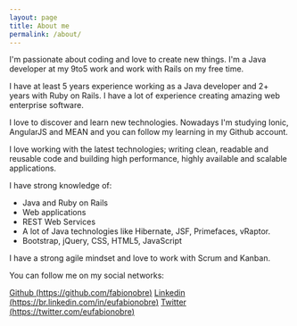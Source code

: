 ```yaml
---
layout: page
title: About me
permalink: /about/
---
```

I'm passionate about coding and love to create new things. I'm a Java developer at my 9to5 work and work with Rails on my free time. 

I have at least 5 years experience working as a Java developer and 2+ years with Ruby on Rails. I have a lot of experience creating amazing web enterprise software. 

I love to discover and learn new technologies. Nowadays I'm studying Ionic, AngularJS and MEAN and you can follow my learning in my Github account.

I love working with the latest technologies; writing clean, readable and reusable code and building high performance, highly available and scalable applications.

I have strong knowledge of:

- Java and Ruby on Rails
- Web applications
- REST Web Services
- A lot of Java technologies like Hibernate, JSF, Primefaces, vRaptor.
- Bootstrap, jQuery, CSS, HTML5, JavaScript

I have a strong agile mindset and love to work with Scrum and Kanban.

You can follow me on my social networks:

[Github (https://github.com/fabionobre)](https://github.com/fabionobre)
[Linkedin (https://br.linkedin.com/in/eufabionobre)](https://br.linkedin.com/in/eufabionobre)
[Twitter (https://twitter.com/eufabionobre)](https://twitter.com/eufabionobre)
